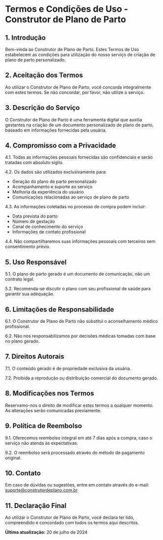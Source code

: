 # Termos e Condições de Uso - Construtor de Plano de Parto

## 1. Introdução

Bem-vinda ao Construtor de Plano de Parto. Estes Termos de Uso estabelecem as condições para utilização do nosso serviço de criação de plano de parto personalizado.

## 2. Aceitação dos Termos

Ao utilizar o Construtor de Plano de Parto, você concorda integralmente com estes termos. Se não concordar, por favor, não utilize o serviço.

## 3. Descrição do Serviço

O Construtor de Plano de Parto é uma ferramenta digital que auxilia gestantes na criação de um documento personalizado de plano de parto, baseado em informações fornecidas pela usuária.

## 4. Compromisso com a Privacidade

4.1. Todas as informações pessoais fornecidas são confidenciais e serão tratadas com absoluto sigilo.

4.2. Os dados são utilizados exclusivamente para:
- Geração do plano de parto personalizado
- Acompanhamento e suporte ao serviço
- Melhoria da experiência do usuário
- Comunicações relacionadas ao serviço de plano de parto

4.3. As informações coletadas no processo de compra podem incluir:
- Data prevista do parto
- Número de gestação
- Canal de conhecimento do serviço
- Informações de contato profissional

4.4. Não compartilharemos suas informações pessoais com terceiros sem consentimento prévio.

## 5. Uso Responsável

5.1. O plano de parto gerado é um documento de comunicação, não um contrato legal.

5.2. Recomenda-se discutir o plano com seu profissional de saúde para garantir sua adequação.

## 6. Limitações de Responsabilidade

6.1. O Construtor de Plano de Parto não substitui o aconselhamento médico profissional.

6.2. Não nos responsabilizamos por decisões médicas tomadas com base no plano gerado.

## 7. Direitos Autorais

7.1. O conteúdo gerado é de propriedade exclusiva da usuária.

7.2. Proibida a reprodução ou distribuição comercial do documento gerado.

## 8. Modificações nos Termos

Reservamo-nos o direito de modificar estes termos a qualquer momento. As alterações serão comunicadas previamente.

## 9. Política de Reembolso

9.1. Oferecemos reembolso integral em até 7 dias após a compra, caso o serviço não atenda às expectativas.

9.2. O reembolso será processado através do método de pagamento original.

## 10. Contato

Em caso de dúvidas ou sugestões, entre em contato através do e-mail: suporte@construtordeplano.com.br

## 11. Declaração Final

Ao utilizar o Construtor de Plano de Parto, você declara ter lido, compreendido e concordado com todos os termos aqui descritos.

**Última atualização:** 20 de julho de 2024

